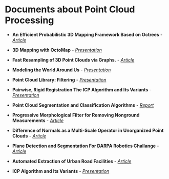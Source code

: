 # Documents about Point Cloud Processing #

* **An Efficient Probabilistic 3D Mapping Framework Based on Octrees** - *[Article](#)*

* **3D Mapping with OctoMap** - *[Presentation](http://www2.informatik.uni-freiburg.de/~hornunga/pub/hornung13roscon.pdf)*

* **Fast Resampling of 3D Point Clouds via Graphs.** - *[Article](#)*

* **Modeling the World Around Us** - *[Presentation](#)*

* **Point Cloud Library: Filtering** - *[Presentation](#)*

* **Pairwise, Rigid Registration The ICP Algorithm and Its Variants** - *[Presentation](#)*

* **Point Cloud Segmentation and Classification Algorithms** - *[Report](#)*

* **Progressive Morphological Filter for Removing Nonground Measurements** - *[Article](#)*

* **Difference of Normals as a Multi-Scale Operator in Unorganized Point Clouds** - *[Article](#)*

* **Plane Detection and Segmentation For DARPA Robotics Challange** - *[Article](#)*

* **Automated Extraction of Urban Road Facilities** - *[Article](#)*

* **ICP Algorithm and Its Variants** - *[Presentation](#)*
